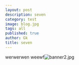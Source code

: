 ```yaml
---
layout: post
description: seven
category: test
image: blog.jpg
tags: all
published: true
author: Gk
title: seven
---
```


werwerwen
weewf![banner2.jpg]({{site.baseurl}}/assets/img/blog/banner2.jpg)